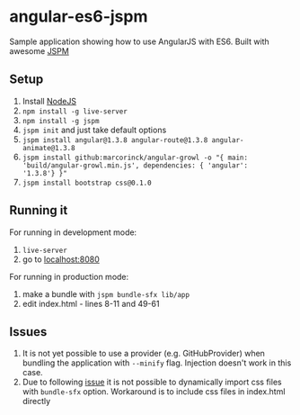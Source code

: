 # angular-es6-jspm

Sample application showing how to use AngularJS with ES6. Built with awesome [JSPM](Http://jspm.io)


## Setup
1. Install [NodeJS](http://nodejs.org/)
2. `npm install -g live-server`
3. `npm install -g jspm`
4. `jspm init` and just take default options
5. `jspm install angular@1.3.8 angular-route@1.3.8 angular-animate@1.3.8`
6. `jspm install github:marcorinck/angular-growl -o "{ main: 'build/angular-growl.min.js', dependencies: { 'angular': '1.3.8'} }"`
7. `jspm install bootstrap css@0.1.0`


## Running it

For running in development mode:

1. `live-server`
2. go to [localhost:8080](http://localhost:8080)

For running in production mode:

1. make a bundle with `jspm bundle-sfx lib/app`
2. edit index.html  - lines 8-11 and 49-61


## Issues

1. It is not yet possible to use a provider (e.g. GitHubProvider) when bundling the application with `--minify` flag. Injection doesn't work in this case.
2. Due to following [issue](https://github.com/systemjs/builder/issues/12) it is not possible to dynamically import css files with `bundle-sfx` option. Workaround is to include css files in index.html directly

